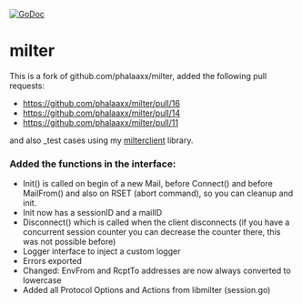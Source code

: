[![GoDoc](https://godoc.org/github.com/mschneider82/milter?status.svg)](https://godoc.org/github.com/mschneider82/milter)

# milter

This is a fork of github.com/phalaaxx/milter, added the following pull requests:

* https://github.com/phalaaxx/milter/pull/16
* https://github.com/phalaaxx/milter/pull/14
* https://github.com/phalaaxx/milter/pull/11

and also _test cases using my [milterclient](https://github.com/mschneider82/milterclient) library.


### Added the functions in the interface:

* Init() is called on begin of a new Mail, before Connect() and before MailFrom() and also on RSET (abort command), so you can cleanup and init.
* Init now has a sessionID and a mailID
* Disconnect() which is called when the client disconnects (if you have a concurrent session counter you can decrease the counter there, this was not possible before)
* Logger interface to inject a custom logger
* Errors exported
* Changed: EnvFrom and RcptTo addresses are now always converted to lowercase
* Added all Protocol Options and Actions from libmilter (session.go)
